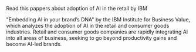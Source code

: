 Read this pappers about adoption of AI in the retail by IBM


"Embedding AI in your brand’s DNA" by the IBM Institute for Business Value, which analyzes the adoption of AI in the retail and consumer goods industries.
Retail and consumer goods companies are rapidly integrating AI into all areas of business, seeking to go beyond productivity gains and become AI-led brands.
